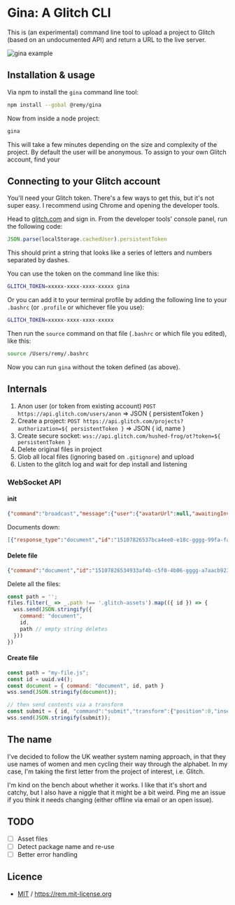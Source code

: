 # Gina: A Glitch CLI

This is (an experimental) command line tool to upload a project to Glitch (based on an undocumented API) and return a URL to the live server.

![gina example](https://user-images.githubusercontent.com/13700/32903128-2285c592-caec-11e7-806b-a72b696c718d.gif)

## Installation & usage

Via npm to install the `gina` command line tool:

```bash
npm install --gobal @remy/gina
```

Now from inside a node project:

```bash
gina
```

This will take a few minutes depending on the size and complexity of the project. By default the user will be anonymous. To assign to your own Glitch account, find your

## Connecting to your Glitch account

You'll need your Glitch token. There's a few ways to get this, but it's not super easy. I recommend using Chrome and opening the developer tools.

Head to [glitch.com](https://glitch.com) and sign in. From the developer tools' console panel, run the following code:

```js
JSON.parse(localStorage.cachedUser).persistentToken
```

This should print a string that looks like a series of letters and numbers separated by dashes.

You can use the token on the command line like this:

```bash
GLITCH_TOKEN=xxxxx-xxxx-xxxx-xxxxx gina
```

Or you can add it to your terminal profile by adding the following line to your `.bashrc` (or `.profile` or whichever file you use):

```bash
GLITCH_TOKEN=xxxxx-xxxx-xxxx-xxxxx
```

Then run the `source` command on that file (`.bashrc` or which file you edited), like this:

```bash
source /Users/remy/.bashrc
```

Now you can run `gina` without the token defined (as above).

## Internals

1. Anon user (or token from existing account) `POST https://api.glitch.com/users/anon` => JSON { persistentToken }
2. Create a project: `POST https://api.glitch.com/projects?authorization=${ persistentToken }` => JSON { id, name }
3. Create secure socket: `wss://api.glitch.com/hushed-frog/ot?token=${ persistentToken }`
4. Delete original files in project
5. Glob all local files (ignoring based on `.gitignore`) and upload
6. Listen to the glitch log and wait for dep install and listening

### WebSocket API

#### init

```json
{"command":"broadcast","message":{"user":{"avatarUrl":null,"awaitingInvite":false,"id":553215,"name":null,"login":null,"color":"#80f289","utcOffset":0,"branchName":"Live","readOnly":false,"thanksReceived":false,"tabId":"49017","projectPermission":{"userId":0000,"projectId":"55d4fb6f-gggg-4a70-a214-292ba452bbb2","accessLevel":30},"invited":false,"left":false,"stopAsking":false}}}
```

Documents down:

```json
[{"response_type":"document","id":"15107826537bca4ee0-e18c-gggg-99fa-fa696c5c7e86","path":"server.js","content":"...","version":1,"broadcast":{}}]
```

#### Delete file

```json
{"command":"document","id":"15107826534933af4b-c5f0-4b06-gggg-a7aacb923b97","path":""}
```

Delete all the files:

```js
const path = '';
files.filter(_ => _.path !== '.glitch-assets').map(({ id }) => {
  wss.send(JSON.stringify({
    command: "document",
    id,
    path // empty string deletes
  }))
})
```

#### Create file

```js
const path = "my-file.js";
const id = uuid.v4();
const document = { command: "document", id, path }
wss.send(JSON.stringify(document));

// then send contents via a transform
const submit = { id, "command":"submit","transform":{"position":0,"insert": contents ,"num_delete":0,"version":2} };
wss.send(JSON.stringify(submit));
```

## The name

I've decided to follow the UK weather system naming approach, in that they use names of women and men cycling their way through the alphabet. In my case, I'm taking the first letter from the project of interest, i.e. Glitch.

I'm kind on the bench about whether it works. I like that it's short and catchy, but I also have a niggle that it might be a bit weird. Ping me an issue if you think it needs changing (either offline via email or an open issue).

## TODO

- [ ] Asset files
- [ ] Detect package name and re-use
- [ ] Better error handling

## Licence

- [MIT](https://rem.mit-license.org) / https://rem.mit-license.org

